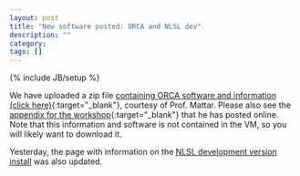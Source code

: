 ```yaml
---
layout: post
title: "New software posted: ORCA and NLSL dev"
description: ""
category: 
tags: []
---
```

{% include JB/setup %}

We have uploaded a zip file [containing ORCA software and information (click here)](https://cornell.box.com/shared/static/h51z9sb9rqpzgouf0qqp3xqwnwcyxsq5.zip){:target="_blank"}, courtesy of Prof. Mattar.
Please also see the [appendix for the workshop]({{site.url}}/assets/Mattar_ACERT_Workshop2015_Appendix){:target="_blank"} that he has posted online.
Note that this information and software is not contained in the VM, so you will likely want to download it.

Yesterday, the page with information on the [NLSL development version install]({{site.url}}/Software/NLSL.html) was also updated.

